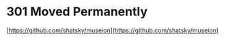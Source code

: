 301 Moved Permanently
========
[https://github.com/shatsky/museion](https://github.com/shatsky/museion)
